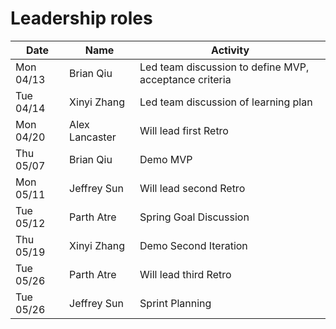 # Leadership roles

| Date      | Name              | Activity                                               |
|-----------|-------------------|--------------------------------------------------------|
| Mon 04/13 | Brian Qiu         | Led team discussion to define MVP, acceptance criteria | 
| Tue 04/14 | Xinyi Zhang       | Led team discussion of learning plan                   | 
| Mon 04/20 | Alex Lancaster    | Will lead first Retro                                  |
| Thu 05/07 | Brian Qiu         | Demo MVP                                               |
| Mon 05/11 | Jeffrey Sun       | Will lead second Retro                                 |
| Tue 05/12 | Parth Atre        | Spring Goal Discussion                                 |
| Thu 05/19 | Xinyi Zhang       | Demo Second Iteration                                  | 
| Tue 05/26 | Parth Atre        | Will lead third Retro                                  |
| Tue 05/26 | Jeffrey Sun       | Sprint Planning                                        |
